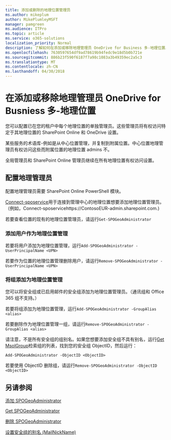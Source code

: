 ```yaml
---
title: 添加或删除的地理位置管理员
ms.author: mikeplum
author: MikePlumleyMSFT
manager: pamgreen
ms.audience: ITPro
ms.topic: article
ms.service: o365-solutions
localization_priority: Normal
description: 了解如何在添加或移除地理管理员 OneDrive for Business 多-地理位置。
ms.openlocfilehash: 7630597654df9ad78619b94fedc9e18d5b0b721e
ms.sourcegitcommit: 886b23f590f6187f7a98c1083a3b49359ec2a5c3
ms.translationtype: MT
ms.contentlocale: zh-CN
ms.lasthandoff: 04/30/2018
---
```

# <a name="add-or-remove-a-geo-administrator-in-onedrive-for-busniess-multi-geo"></a>在添加或移除地理管理员 OneDrive for Busniess 多-地理位置

您可以配置已在您的租户中每个地理位置的单独管理员。这些管理员将有权访问特定于其地理位置的 SharePoint Online 和 OneDrive 设置。

某些服务的术语库-例如是从中心位置管理，并复制到附属位置。中心位置地理管理员有权访问这些而附属位置的地理位置 admins 不。

全局管理员和 SharePoint Online 管理员继续在所有地理位置有权访问设置。

## <a name="configuring-geo-administrators"></a>配置地理管理员

配置地理管理员需要 SharePoint Online PowerShell 模块。

[Connect-sposervice](https://docs.microsoft.com/powershell/module/sharepoint-online/Connect-SPOService)用于连接到管理中心的地理位置想要添加地理位置管理员。（例如，Connect-sposervicehttps://ContosoEUR-admin.sharepoint.com.)

若要查看位置的现有的地理位置管理员，请运行`Get-SPOGeoAdministrator`

### <a name="adding-a-user-as-a-geo-admin"></a>添加用户作为地理位置管理

若要将用户添加为地理位置管理，运行`Add-SPOGeoAdministrator -UserPrincipalName <UPN>`

若要作为位置的地理位置管理删除用户，请运行`Remove-SPOGeoAdministrator -UserPrincipalName <UPN>`

### <a name="adding-a-group-as-a-geo-admin"></a>将组添加为地理位置管理

您可以将安全组或已启用邮件的安全组添加为地理位置管理员。（通讯组和 Office 365 组不支持。）

若要将组添加为地理位置管理，运行`Add-SPOGeoAdministrator -GroupAlias <alias>`

若要删除作为地理位置管理一组，请运行`Remove-SPOGeoAdministrator -GroupAlias <alias>`

请注意，不是所有安全组的组别名。如果您想要添加安全组不具有别名，运行[Get MsolGroup](https://docs.microsoft.com/en-us/powershell/module/msonline/get-msolgroup)检索组的列表，找到您的安全组 ObjectID，然后运行：

`Add-SPOGeoAdministrator -ObjectID <ObjectID>`

若要使用 ObjectID 删除组，请运行`Remove-SPOGeoAdministrator -ObjectID <ObjectID>`

## <a name="see-also"></a>另请参阅

[添加 SPOGeoAdministrator](https://docs.microsoft.com/powershell/module/sharepoint-online/add-spogeoadministrator)

[Get SPOGeoAdministrator](https://docs.microsoft.com/powershell/module/sharepoint-online/get-spogeoadministrator)

[删除 SPOGeoAdministrator](https://docs.microsoft.com/powershell/module/sharepoint-online/remove-spogeoadministrator)

[设置安全组的别名 (MailNickName)](https://docs.microsoft.com/en-us/powershell/module/azuread/set-azureadgroup)
